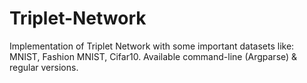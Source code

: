 # Triplet-Network
Implementation of Triplet Network with some important datasets like: MNIST, Fashion MNIST, Cifar10.
Available command-line (Argparse) & regular versions.
